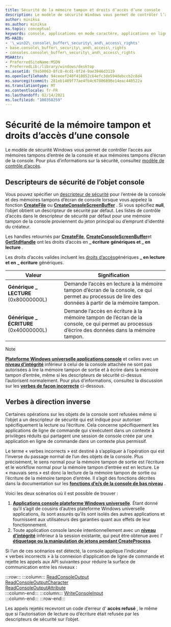 ```yaml
---
title: Sécurité de la mémoire tampon et droits d’accès d’une console
description: Le modèle de sécurité Windows vous permet de contrôler l’accès aux mémoires tampons d’entrée de la console et aux mémoires tampons d’écran de la console. Pour plus d’informations sur la sécurité, consultez Access-Control modèle.
author: miniksa
ms.author: miniksa
ms.topic: conceptual
keywords: console, applications en mode caractère, applications en ligne de commande, applications de terminal, API console
MS-HAID:
- '\_win32\_console\_buffer\_security\_and\_access\_rights'
- base.console\_buffer\_security\_and\_access\_rights
- consoles.console\_buffer\_security\_and\_access\_rights
MSHAttr:
- PreferredSiteName:MSDN
- PreferredLib:/library/windows/desktop
ms.assetid: f9a50063-8fc8-4cd1-8f24-9ae3946d3119
ms.openlocfilehash: 94ceeef240f418052c64efc3de594debccb2c8d4
ms.sourcegitcommit: 281eb1469f77ae4fb4c67806898e14eac440522a
ms.translationtype: MT
ms.contentlocale: fr-FR
ms.lasthandoff: 02/14/2021
ms.locfileid: "100358259"
---
```

# <a name="console-buffer-security-and-access-rights"></a>Sécurité de la mémoire tampon et droits d’accès d’une console

Le modèle de sécurité Windows vous permet de contrôler l’accès aux mémoires tampons d’entrée de la console et aux mémoires tampons d’écran de la console. Pour plus d’informations sur la sécurité, consultez [modèle de contrôle d’accès](/windows/win32/secauthz/access-control-model).

## <a name="console-object-security-descriptors"></a>Descripteurs de sécurité de l’objet console

Vous pouvez spécifier un [descripteur de sécurité](/windows/win32/secauthz/security-descriptors) pour l’entrée de la console et des mémoires tampons d’écran de console lorsque vous appelez la fonction [**CreateFile**](/windows/win32/api/fileapi/nf-fileapi-createfilea) ou [**CreateConsoleScreenBuffer**](createconsolescreenbuffer.md) . Si vous spécifiez **null**, l’objet obtient un descripteur de sécurité par défaut. Les listes de contrôle d’accès dans le descripteur de sécurité par défaut pour une mémoire tampon de la console proviennent du jeton principal ou d’emprunt d’identité du créateur.

Les handles retournés par [**CreateFile**](/windows/win32/api/fileapi/nf-fileapi-createfilea), [**CreateConsoleScreenBuffer**](createconsolescreenbuffer.md)et [**GetStdHandle**](getstdhandle.md) ont les droits d’accès en **\_ écriture** **génériques et \_ en lecture** .

Les droits d’accès valides incluent les [droits d’accès](/windows/win32/secauthz/generic-access-rights)génériques **\_ en lecture et en** **\_ écriture** génériques.

| Valeur | Signification |
|-|-|
| **Générique \_ LECTURE** (0x80000000L)  | Demande l’accès en lecture à la mémoire tampon d’écran de la console, ce qui permet au processus de lire des données à partir de la mémoire tampon. |
| **Générique \_ ÉCRITURE** (0x40000000L) | Demande l’accès en écriture à la mémoire tampon de l’écran de la console, ce qui permet au processus d’écrire des données dans la mémoire tampon. |

> [!NOTE]
> **[Plateforme Windows universelle applications console](/windows/uwp/launch-resume/console-uwp)** et celles avec un **[niveau d’intégrité](/windows/win32/secauthz/mandatory-integrity-control)** inférieur à celui de la console attachée ne sont pas autorisées à lire la mémoire tampon de sortie et à écrire dans la mémoire tampon d’entrée, même si les descripteurs de sécurité ci-dessus l’autorisent normalement. Pour plus d’informations, consultez la discussion sur les **[verbes de façon incorrecte](#wrong-way-verbs)** ci-dessous.

## <a name="wrong-way-verbs"></a>Verbes à direction inverse

Certaines opérations sur les objets de la console sont refusées même si l’objet a un descripteur de sécurité qui est indiqué pour autoriser spécifiquement la lecture ou l’écriture. Cela concerne spécifiquement les applications de ligne de commande qui s’exécutent dans un contexte à privilèges réduits qui partagent une session de console créée par une application en ligne de commande dans un contexte plus permissif.

Le terme « verbes incorrects » est destiné à s’appliquer à l’opération qui est l’inverse du passage normal de l’un des objets de la console. Plus précisément, le sens normal pour la mémoire tampon de sortie est l’écriture et le workflow normal pour la mémoire tampon d’entrée est en lecture. Le « mauvais sens » est donc la lecture de la mémoire tampon de sortie ou l’écriture de la mémoire tampon d’entrée. Il s’agit des fonctions décrites dans la documentation sur les **[fonctions d’e/s de la console de bas niveau](low-level-console-i-o.md)** .

Voici les deux scénarios où il est possible de trouver :

1. **[Applications console plateforme Windows universelle](/windows/uwp/launch-resume/console-uwp)**. Étant donné qu’il s’agit de cousins d’autres plateforme Windows universelle applications, ils sont assurés qu’ils sont isolés des autres applications et fournissent aux utilisateurs des garanties quant aux effets de leur fonctionnement.
1. Toute application console lancée intentionnellement avec un **[niveau d’intégrité](/windows/win32/secauthz/mandatory-integrity-control)** inférieur à la session existante, qui peut être obtenue avec l' **[étiquetage ou la manipulation de jetons pendant CreateProcess](/previous-versions/dotnet/articles/bb625960(v=msdn.10))**.

Si l’un de ces scénarios est détecté, la console applique l’indicateur « verbes incorrects » à la connexion d’application de ligne de commande et rejette les appels aux API suivantes pour réduire la surface de communication entre les niveaux :

:::row:::
    :::column:::
        [ReadConsoleOutput](readconsoleoutput.md)  
        [ReadConsoleOutputCharacter](readconsoleoutputcharacter.md)  
        [ReadConsoleOutputAttribute](readconsoleoutputattribute.md)  
    :::column-end:::
    :::column:::
        [WriteConsoleInput](writeconsoleinput.md)  
    :::column-end:::
:::row-end:::

Les appels rejetés recevront un code d’erreur d' **accès refusé** , le même que si l’autorisation de lecture ou d’écriture était refusée par les descripteurs de sécurité sur l’objet.